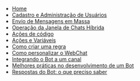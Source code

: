 * [Home](/)
* [Cadastro e Administração de Usuários](cadastro-e-administração-de-usuários.md)
* [Envio de Mensagens em Massa](envio-de-mensagens-em-massa.md)
* [Operação da Janela de Chats Híbrida](operação-da-janela-de-chat-híbrido.md)
* [Ações de código](ações-de-código.md)
* [Ações e Variáveis](ações-e-variáveis.md)
* [Como criar uma regra](como-criar-uma-regra.md)
* [Como personalizar o WebChat](como-personalizar-o-webChat.md)
* [Integrando o Bot a um canal](integrando-o-bot-a-um-canal.md)
* [Melhores práticas no desenvolvimento de um Bot](melhores-práticas-no-desenvolvimento-de-um-bot.md)
* [Respostas do Bot: o que preciso saber](respostas-do-bot-o-que-preciso-saber.md)

<!--stackedit_data:
eyJoaXN0b3J5IjpbMTEyNTY5OTczNiwyMTM2OTcwNzYzXX0=
-->
